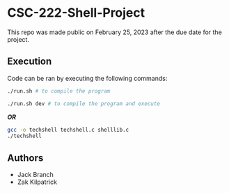 # CSC-222-Shell-Project

This repo was made public on February 25, 2023 after the due date for the project.

## Execution

Code can be ran by executing the following commands:

```bash
./run.sh # to compile the program

./run.sh dev # to compile the program and execute
```

***OR***

```bash
gcc -o techshell techshell.c shelllib.c
./techshell
```

## Authors

- Jack Branch
- Zak Kilpatrick
